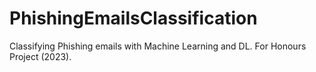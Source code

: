 # PhishingEmailsClassification
Classifying Phishing emails with Machine Learning and DL.
For Honours Project (2023).
